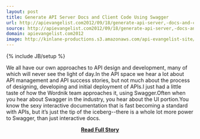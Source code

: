 ```yaml
---
layout: post
title: Generate API Server Docs and Client Code Using Swagger
url: http://apievangelist.com2012/09/18/generate-api-server,-docs-and-client-code-using-swagger/
source: http://apievangelist.com2012/09/18/generate-api-server,-docs-and-client-code-using-swagger/
domain: apievangelist.com2012
image: http://kinlane-productions.s3.amazonaws.com/api-evangelist-site/blog/Swagger-Logo.png
---
```

{% include JB/setup %}<p>We all have our own approaches to API design and development, many of which will never see the light of day.In the API space we hear a lot about API management and API success stories, but not much about the process of designing, developing and initial deployment of APIs.I just had a little taste of how the Wordnik team approaches it, using Swagger.Often when you hear about Swagger in the industry, you hear about the UI portion.You know the sexy interactive documentation that is fast becoming a standard with APIs, but it’s just the tip of the iceberg--there is a whole lot more power to Swagger, than just interactive docs.</p>
<center><p><a href="http://apievangelist.com2012/09/18/generate-api-server,-docs-and-client-code-using-swagger/" style='padding:25px; font-sze:18px; font-weight: bold;'>Read Full Story</a></p></center>
